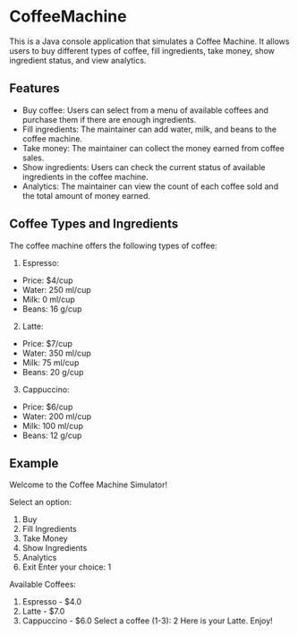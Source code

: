 # CoffeeMachine

This is a Java console application that simulates a Coffee Machine. It allows users to buy different types of coffee, fill ingredients, take money, show ingredient status, and view analytics.

## Features
* Buy coffee: Users can select from a menu of available coffees and purchase them if there are enough ingredients.
* Fill ingredients: The maintainer can add water, milk, and beans to the coffee machine.
* Take money: The maintainer can collect the money earned from coffee sales.
* Show ingredients: Users can check the current status of available ingredients in the coffee machine.
* Analytics: The maintainer can view the count of each coffee sold and the total amount of money earned.
## Coffee Types and Ingredients
The coffee machine offers the following types of coffee:

1. Espresso:

* Price: $4/cup
* Water: 250 ml/cup
* Milk: 0 ml/cup
* Beans: 16 g/cup
2. Latte:

* Price: $7/cup
* Water: 350 ml/cup
* Milk: 75 ml/cup
* Beans: 20 g/cup
3. Cappuccino:

* Price: $6/cup
* Water: 200 ml/cup
* Milk: 100 ml/cup
* Beans: 12 g/cup

## Example
Welcome to the Coffee Machine Simulator!

Select an option:

1. Buy
2. Fill Ingredients
3. Take Money
4. Show Ingredients
5. Analytics
6. Exit
Enter your choice: 1

Available Coffees:

1. Espresso - $4.0
2. Latte - $7.0
3. Cappuccino - $6.0
Select a coffee (1-3): 2 Here is your Latte. Enjoy!
